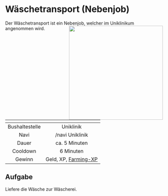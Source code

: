 # Wäschetransport (Nebenjob)
Der Wäschetransport ist ein Nebenjob, welcher im Uniklinikum angenommen wird. <img align="right" width="300" eight="150" src="../../../assets/image/nebenjobs/Wäschetransport.png">

| <!-- --> | <!-- --> |
| :-: | :-: |
| Bushaltestelle | Uniklinik |
| Navi | /navi Uniklinik |
| Dauer | ca. 5 Minuten |
| Cooldown | 6 Minuten |
| Gewinn | Geld, XP, [Farming-XP](../../pages/skills/farming.md) |


## Aufgabe
Liefere die Wäsche zur Wäscherei.
